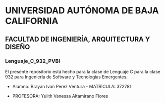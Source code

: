 # UNIVERSIDAD AUTÓNOMA DE BAJA CALIFORNIA
## FACULTAD DE INGENIERÍA, ARQUITECTURA Y DISEÑO
### Lenguaje_C_932_PVBI
El presente repositorio está hecho para la clase de Lenguaje C para la clase 932 para Ingeniería de Software y Tecnologías Emergentes.
- Alumno: Brayan Ivan Perez Ventura - MATRÍCULA: 372781
* PROFESORA: Yulith Vanessa Altamirano Flores

